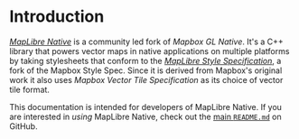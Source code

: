 # Introduction

*[MapLibre Native](https://github.com/maplibre/maplibre-native)* is a community led fork of *Mapbox GL Native*. It's a C++ library that powers 
vector maps in native applications on multiple platforms by taking stylesheets that conform to the *[MapLibre Style Specification](https://maplibre.org/maplibre-style-spec/)*, a fork of the 
Mapbox Style Spec. Since it is derived from Mapbox's original work it also uses *Mapbox Vector Tile Specification* as its choice of vector tile format.

This documentation is intended for developers of MapLibre Native. If you are interested in *using* MapLibre Native, check out the [main `README.md`](https://github.com/maplibre/maplibre-native?tab=readme-ov-file#maplibre-native) on GitHub.
